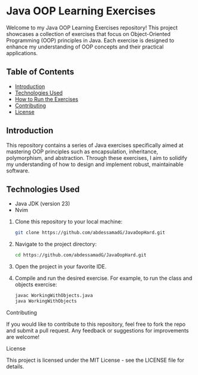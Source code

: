 # Java OOP Learning Exercises

Welcome to my Java OOP Learning Exercises repository! This project showcases a collection of exercises that focus on Object-Oriented Programming (OOP) principles in Java. Each exercise is designed to enhance my understanding of OOP concepts and their practical applications.

## Table of Contents

- [Introduction](#introduction)
- [Technologies Used](#technologies-used)
- [How to Run the Exercises](#how-to-run-the-exercises)
- [Contributing](#contributing)
- [License](#license)

## Introduction

This repository contains a series of Java exercises specifically aimed at mastering OOP principles such as encapsulation, inheritance, polymorphism, and abstraction. Through these exercises, I aim to solidify my understanding of how to design and implement robust, maintainable software.

## Technologies Used

- Java JDK (version 23)
- Nvim

1. Clone this repository to your local machine:
   ```bash
   git clone https://github.com/abdessamadG/JavaOopHard.git

2. Navigate to the project directory:
   ```bash
   cd https://github.com/abdessamadG/JavaOopHard.git

3. Open the project in your favorite IDE.

4. Compile and run the desired exercise. For example, to run the class and objects exercise:
   ```bash
   javac WorkingWithObjects.java
   java WorkingWithObjects

Contributing

If you would like to contribute to this repository, feel free to fork the repo and submit a pull request. Any feedback or suggestions for improvements are welcome!

License

This project is licensed under the MIT License - see the LICENSE file for details.

